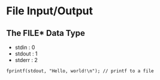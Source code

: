 # File Input/Output

## The FILE* Data Type

* stdin  : 0
* stdout : 1
* stderr : 2

`fprintf(stdout, "Hello, world!\n"); // printf to a file`
